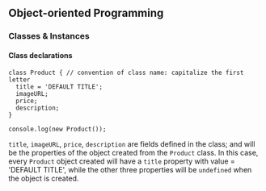 ## Object-oriented Programming
 
### Classes & Instances

#### Class declarations
```
class Product { // convention of class name: capitalize the first letter
  title = 'DEFAULT TITLE'; 
  imageURL;
  price;
  description;
}

console.log(new Product());
```
`title`, `imageURL`, `price`, `description` are fields defined in the class; and will be the properties of the object created from the `Product` class. In this case, every `Product` object created will have a `title` property with value = 'DEFAULT TITLE', while the other three properties will be `undefined` when the object is created.

